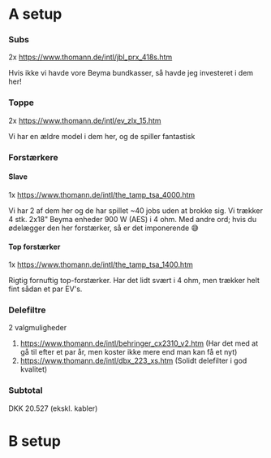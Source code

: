 # A setup

### Subs
2x https://www.thomann.de/intl/jbl_prx_418s.htm

Hvis ikke vi havde vore Beyma bundkasser, så havde jeg investeret i dem her!

### Toppe
2x https://www.thomann.de/intl/ev_zlx_15.htm

Vi har en ældre model i dem her, og de spiller fantastisk

### Forstærkere
#### Slave
1x https://www.thomann.de/intl/the_tamp_tsa_4000.htm

Vi har 2 af dem her og de har spillet ~40 jobs uden at brokke sig. Vi trækker 4 stk. 2x18" Beyma enheder 900 W (AES) i 4 ohm. Med andre ord; hvis du ødelægger den her forstærker, så er det imponerende :sweat_smile:

#### Top forstærker
1x https://www.thomann.de/intl/the_tamp_tsa_1400.htm

Rigtig fornuftig top-forstærker. Har det lidt svært i 4 ohm, men trækker helt fint sådan et par EV's.

### Delefiltre
2 valgmuligheder

1. https://www.thomann.de/intl/behringer_cx2310_v2.htm (Har det med at gå til efter et par år, men koster ikke mere end man kan få et nyt)
2. https://www.thomann.de/intl/dbx_223_xs.htm (Solidt delefilter i god kvalitet)

### Subtotal
DKK 20.527 (ekskl. kabler)


# B setup

